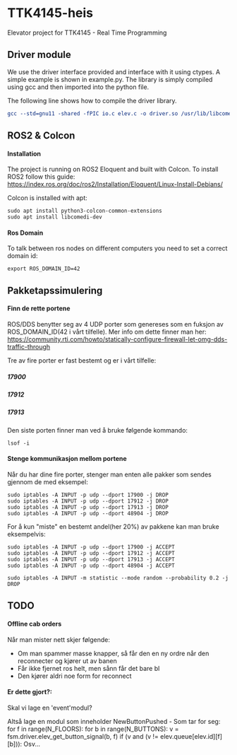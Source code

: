 # TTK4145-heis
Elevator project for TTK4145 - Real Time Programming

## Driver module
We use the driver interface provided and interface with it using ctypes.
A simple example is shown in example.py. The library is simply compiled using gcc
and then imported into the python file.

The following line shows how to compile the driver library.

``` cmake
gcc --std=gnu11 -shared -fPIC io.c elev.c -o driver.so /usr/lib/libcomedi.so
```

## ROS2 & Colcon

#### Installation
The project is running on ROS2 Eloquent and built with Colcon. To install ROS2 follow this guide:
https://index.ros.org/doc/ros2/Installation/Eloquent/Linux-Install-Debians/

Colcon is installed with apt:

```
sudo apt install python3-colcon-common-extensions
sudo apt install libcomedi-dev
```

#### Ros Domain
To talk between ros nodes on different computers you need to set a correct domain id:
```
export ROS_DOMAIN_ID=42
```

## Pakketapssimulering
#### Finn de rette portene
ROS/DDS benytter seg av 4 UDP porter som genereses som en fuksjon av ROS_DOMAIN_ID(42 i vårt tilfelle). Mer info om dette finner man her: https://community.rti.com/howto/statically-configure-firewall-let-omg-dds-traffic-through

Tre av fire porter er fast bestemt og er i vårt tilfelle:
##### 17900
##### 17912
##### 17913

Den siste porten finner man ved å bruke følgende kommando:
```
lsof -i
```
#### Stenge kommunikasjon mellom portene
Når du har dine fire porter, stenger man enten alle pakker som sendes gjennom de med eksempel:

```
sudo iptables -A INPUT -p udp --dport 17900 -j DROP
sudo iptables -A INPUT -p udp --dport 17912 -j DROP
sudo iptables -A INPUT -p udp --dport 17913 -j DROP
sudo iptables -A INPUT -p udp --dport 48904 -j DROP

```
For å kun "miste" en bestemt andel(her 20%) av pakkene kan man bruke eksempelvis:
```
sudo iptables -A INPUT -p udp --dport 17900 -j ACCEPT
sudo iptables -A INPUT -p udp --dport 17912 -j ACCEPT
sudo iptables -A INPUT -p udp --dport 17913 -j ACCEPT
sudo iptables -A INPUT -p udp --dport 48904 -j ACCEPT

sudo iptables -A INPUT -m statistic --mode random --probability 0.2 -j DROP
```

## TODO
#### Offline cab orders
Når man mister nett skjer følgende:
- Om man spammer masse knapper, så får den en ny ordre når den reconnecter og kjører ut av banen
- Får ikke fjernet ros helt, men sånn får det bare bl
- Den kjører aldri noe form for reconnect



#### Er dette gjort?:
Skal vi lage en 'event'modul?

Altså lage en modul som inneholder
  NewButtonPushed - Som tar for seg:
     for f in range(N_FLOORS):
            for b in range(N_BUTTONS):
                v = fsm.driver.elev_get_button_signal(b, f)
                if (v and (v != elev.queue[elev.id][f][b])):
Osv...
